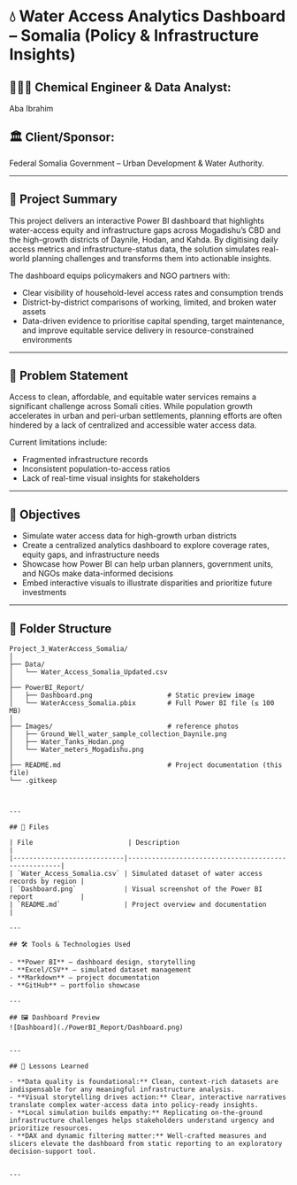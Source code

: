 # 💧 Water Access Analytics Dashboard – Somalia (Policy & Infrastructure Insights)

## 👨🏽‍💻 Chemical Engineer & Data Analyst:
Aba Ibrahim

## 🏛️ Client/Sponsor:
Federal Somalia Government – Urban Development & Water Authority. 

---

## 📌 Project Summary

This project delivers an interactive Power BI dashboard that highlights water-access equity and infrastructure gaps across Mogadishu’s CBD and the high-growth districts of Daynile, Hodan, and Kahda. By digitising daily access metrics and infrastructure-status data, the solution simulates real-world planning challenges and transforms them into actionable insights.

The dashboard equips policymakers and NGO partners with:

- Clear visibility of household-level access rates and consumption trends  
- District-by-district comparisons of working, limited, and broken water assets  
- Data-driven evidence to prioritise capital spending, target maintenance, and improve equitable service delivery in resource-constrained environments

---

## 🚨 Problem Statement
Access to clean, affordable, and equitable water services remains a significant challenge across Somali cities. While population growth accelerates in urban and peri-urban settlements, planning efforts are often hindered by a lack of centralized and accessible water access data.

Current limitations include:
- Fragmented infrastructure records
- Inconsistent population-to-access ratios
- Lack of real-time visual insights for stakeholders

---

## 🎯 Objectives
- Simulate water access data for high-growth urban districts
- Create a centralized analytics dashboard to explore coverage rates, equity gaps, and infrastructure needs
- Showcase how Power BI can help urban planners, government units, and NGOs make data-informed decisions
- Embed interactive visuals to illustrate disparities and prioritize future investments

---

## 📂 Folder Structure
```text
Project_3_WaterAccess_Somalia/
│
├── Data/
│   └── Water_Access_Somalia_Updated.csv
│
├── PowerBI_Report/
│   ├── Dashboard.png                   # Static preview image
│   └── WaterAccess_Somalia.pbix        # Full Power BI file (≤ 100 MB)
│
├── Images/                             # reference photos
│   ├── Ground_Well_water_sample_collection_Daynile.png
│   ├── Water_Tanks_Hodan.png
│   └── Water_meters_Mogadishu.png
│
├── README.md                           # Project documentation (this file)
└── .gitkeep                            
                    
        

---

## 📂 Files

| File                        | Description                                         |
|----------------------------|-----------------------------------------------------|
| `Water_Access_Somalia.csv` | Simulated dataset of water access records by region |
| `Dashboard.png`            | Visual screenshot of the Power BI report            |
| `README.md`                | Project overview and documentation                  |

---

## 🛠 Tools & Technologies Used

- **Power BI** – dashboard design, storytelling
- **Excel/CSV** – simulated dataset management
- **Markdown** – project documentation
- **GitHub** – portfolio showcase

---

## 🖼️ Dashboard Preview
![Dashboard](./PowerBI_Report/Dashboard.png)


---

## 📘 Lessons Learned

- **Data quality is foundational:** Clean, context-rich datasets are indispensable for any meaningful infrastructure analysis.  
- **Visual storytelling drives action:** Clear, interactive narratives translate complex water-access data into policy-ready insights.  
- **Local simulation builds empathy:** Replicating on-the-ground infrastructure challenges helps stakeholders understand urgency and prioritize resources.  
- **DAX and dynamic filtering matter:** Well-crafted measures and slicers elevate the dashboard from static reporting to an exploratory decision-support tool.


---

